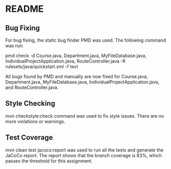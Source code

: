# README

## Bug Fixing
For bug fixing, the static bug finder PMD was used. The following command was run:

pmd check -d Course.java, Department.java, MyFileDatabase.java, IndividualProjectApplication.java, RouteController.java -R rulesets/java/quickstart.xml -f text

All bugs found by PMD and manually are now fixed for Course.java, Department.java, MyFileDatabase.java, IndividualProjectApplication.java, and RouteController.java.

## Style Checking
mvn checkstyle:check command was used to fix style issues. There are no more violations or warnings.

## Test Coverage
mvn clean test jacoco:report was used to run all the tests and generate the JaCoCo report. The report shows that the branch coverage is 83%, which passes the threshold for this assignment.